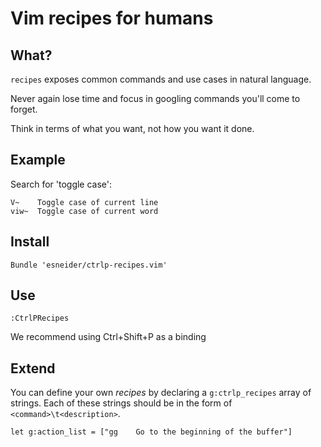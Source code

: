 # Vim recipes for humans

## What?

`recipes` exposes common commands and use cases in natural
language.

Never again lose time and focus in googling commands you'll
come to forget.

Think in terms of what you want, not how you want it done.


## Example

Search for 'toggle case':

```
V~    Toggle case of current line
viw~  Toggle case of current word
```


## Install

```vim
Bundle 'esneider/ctrlp-recipes.vim'
```


## Use

```vim
:CtrlPRecipes
```

We recommend using Ctrl+Shift+P as a binding


## Extend

You can define your own _recipes_ by declaring a `g:ctrlp_recipes` array of strings. Each of these strings should be in the form of `<command>\t<description>`.

    let g:action_list = ["gg	Go to the beginning of the buffer"]
